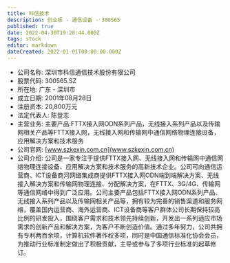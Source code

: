 ```yaml
---
title: 科信技术
description: 创业板 - 通信设备 - 300565
published: true
date: 2022-04-30T19:28:44.000Z
tags: stock
editor: markdown
dateCreated: 2022-01-01T00:00:00.000Z
---
```


- 公司名称: 深圳市科信通信技术股份有限公司
- 股票代码: 300565.SZ
- 所在地: 广东 - 深圳市
- 成立日期: 2001年08月28日
- 注册资本: 20,800万元
- 法定代表人: 陈登志
- 主营业务: 主要产品:FTTX接入网ODN系列产品，无线接入系列产品以及传输网相关产品等FTTX接入网，无线接入网和传输网中通信网络物理连接设备，应用解决方案和技术服务
- 公司官网: [www.szkexin.com.cn](www.szkexin.com.cn)
- 公司介绍: 公司是一家专注于提供FTTX接入网、无线接入网和传输网中通信网络物理连接设备、应用解决方案和技术服务的高新技术企业。公司可向通信运营商、ICT设备商河网络集成商提供FTTX接入网ODN端到端解决方案、无线接入解决方案和传输网物理连接、分配解决方案，在FTTX、3G/4G、传输网等通信网络中得到广泛应用。公司主要产品包括FTTX接入网ODN系列产品、无线接入系列产品以及传输网相关产品等，拥有较为完善的销售渠道和服务网络，覆盖国内运营商、海外运营商、ICT设备商等客户群体公司长期保持较高比例的研发投入，围绕客户需求和技术领先持续创新，开发出一系列适应市场需求的创新产品和解决方案，为客户不断创造价值。通过多年努力，公司共拥有专利两百余项，计算机软件著作权多项，同时是中国通信标准化协会会员，为推动行业标准制定做出了积极贡献，主导或参与了多项行业标准的起草修订。


